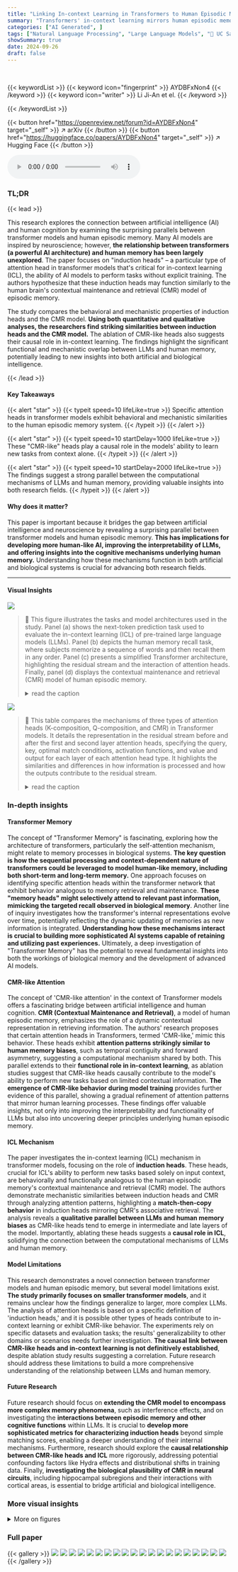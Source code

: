 ```yaml
---
title: "Linking In-context Learning in Transformers to Human Episodic Memory"
summary: "Transformers' in-context learning mirrors human episodic memory, with specific attention heads acting like the brain's contextual maintenance and retrieval system."
categories: ["AI Generated", ]
tags: ["Natural Language Processing", "Large Language Models", "🏢 UC San Diego",]
showSummary: true
date: 2024-09-26
draft: false
---
```


<br>

{{< keywordList >}}
{{< keyword icon="fingerprint" >}} AYDBFxNon4 {{< /keyword >}}
{{< keyword icon="writer" >}} Li Ji-An et el. {{< /keyword >}}
 
{{< /keywordList >}}

{{< button href="https://openreview.net/forum?id=AYDBFxNon4" target="_self" >}}
↗ arXiv
{{< /button >}}
{{< button href="https://huggingface.co/papers/AYDBFxNon4" target="_self" >}}
↗ Hugging Face
{{< /button >}}



<audio controls>
    <source src="https://ai-paper-reviewer.com/AYDBFxNon4/podcast.wav" type="audio/wav">
    Your browser does not support the audio element.
</audio>


### TL;DR


{{< lead >}}

This research explores the connection between artificial intelligence (AI) and human cognition by examining the surprising parallels between transformer models and human episodic memory.  Many AI models are inspired by neuroscience; however, **the relationship between transformers (a powerful AI architecture) and human memory has been largely unexplored**. The paper focuses on "induction heads" – a particular type of attention head in transformer models that's critical for in-context learning (ICL), the ability of AI models to perform tasks without explicit training.  The authors hypothesize that these induction heads may function similarly to the human brain's contextual maintenance and retrieval (CMR) model of episodic memory.

The study compares the behavioral and mechanistic properties of induction heads and the CMR model. **Using both quantitative and qualitative analyses, the researchers find striking similarities between induction heads and the CMR model.** The ablation of CMR-like heads also suggests their causal role in in-context learning.  The findings highlight the significant functional and mechanistic overlap between LLMs and human memory, potentially leading to new insights into both artificial and biological intelligence.

{{< /lead >}}


#### Key Takeaways

{{< alert "star" >}}
{{< typeit speed=10 lifeLike=true >}} Specific attention heads in transformer models exhibit behavioral and mechanistic similarities to the human episodic memory system. {{< /typeit >}}
{{< /alert >}}

{{< alert "star" >}}
{{< typeit speed=10 startDelay=1000 lifeLike=true >}} These "CMR-like" heads play a causal role in the models' ability to learn new tasks from context alone. {{< /typeit >}}
{{< /alert >}}

{{< alert "star" >}}
{{< typeit speed=10 startDelay=2000 lifeLike=true >}} The findings suggest a strong parallel between the computational mechanisms of LLMs and human memory, providing valuable insights into both research fields. {{< /typeit >}}
{{< /alert >}}

#### Why does it matter?
This paper is important because it bridges the gap between artificial intelligence and neuroscience by revealing a surprising parallel between transformer models and human episodic memory.  **This has implications for developing more human-like AI, improving the interpretability of LLMs, and offering insights into the cognitive mechanisms underlying human memory.** Understanding how these mechanisms function in both artificial and biological systems is crucial for advancing both research fields.

------
#### Visual Insights



![](https://ai-paper-reviewer.com/AYDBFxNon4/figures_1_1.jpg)

> 🔼 This figure illustrates the tasks and model architectures used in the study. Panel (a) shows the next-token prediction task used to evaluate the in-context learning (ICL) of pre-trained large language models (LLMs).  Panel (b) depicts the human memory recall task, where subjects memorize a sequence of words and then recall them in any order. Panel (c) presents a simplified Transformer architecture, highlighting the residual stream and the interaction of attention heads.  Finally, panel (d) displays the contextual maintenance and retrieval (CMR) model of human episodic memory.
> <details>
> <summary>read the caption</summary>
> Figure 1: Tasks and model architectures. (a) Next-token prediction task. The ICL of pre-trained LLMs is evaluated on a sequence of repeated random tokens ('...[A][B][C][D]...[A][B][C][D]...'; e.g., [A]=light, [B]=cat, [C]=table, [D]=water) by predicting the next token (e.g., '...[A][B][C][D]...[B]'→?). (b) Human memory recall task. During the study phase, the subject is sequentially presented with a list of words to memorize. During the recall phase, the subject is required to recall the studied words in any order. (c) Transformer architecture, centering on the residual stream. The blue path is the residual stream of the current token, and the grey path represents the residual stream of a past token. H1 and H2 are attention heads. MLP is the multilayer perceptron. (d) Contextual maintenance and retrieval model. The word vector f is retrieved from the context vector t via MTF and the context vector is updated by the word vector via MFT (see main text for details).
> </details>





![](https://ai-paper-reviewer.com/AYDBFxNon4/tables_19_1.jpg)

> 🔼 This table compares the mechanisms of three types of attention heads (K-composition, Q-composition, and CMR) in Transformer models.  It details the representation in the residual stream before and after the first and second layer attention heads, specifying the query, key, optimal match conditions, activation functions, and value and output for each layer of each attention head type. It highlights the similarities and differences in how information is processed and how the outputs contribute to the residual stream.
> <details>
> <summary>read the caption</summary>
> Table S1: Comparison of mechanisms of induction heads and CMR.
> </details>





### In-depth insights


#### Transformer Memory
The concept of "Transformer Memory" is fascinating, exploring how the architecture of transformers, particularly the self-attention mechanism, might relate to memory processes in biological systems.  **The key question is how the sequential processing and context-dependent nature of transformers could be leveraged to model human-like memory, including both short-term and long-term memory.**  One approach focuses on identifying specific attention heads within the transformer network that exhibit behavior analogous to memory retrieval and maintenance.  **These "memory heads" might selectively attend to relevant past information, mimicking the targeted recall observed in biological memory**. Another line of inquiry investigates how the transformer's internal representations evolve over time, potentially reflecting the dynamic updating of memories as new information is integrated.  **Understanding how these mechanisms interact is crucial to building more sophisticated AI systems capable of retaining and utilizing past experiences.** Ultimately, a deep investigation of "Transformer Memory" has the potential to reveal fundamental insights into both the workings of biological memory and the development of advanced AI models.

#### CMR-like Attention
The concept of 'CMR-like attention' in the context of Transformer models offers a fascinating bridge between artificial intelligence and human cognition.  **CMR (Contextual Maintenance and Retrieval)**, a model of human episodic memory, emphasizes the role of a dynamic contextual representation in retrieving information.  The authors' research proposes that certain attention heads in Transformers, termed 'CMR-like,' mimic this behavior. These heads exhibit **attention patterns strikingly similar to human memory biases**, such as temporal contiguity and forward asymmetry, suggesting a computational mechanism shared by both. This parallel extends to their **functional role in in-context learning**, as ablation studies suggest that CMR-like heads causally contribute to the model's ability to perform new tasks based on limited contextual information. **The emergence of CMR-like behavior during model training** provides further evidence of this parallel, showing a gradual refinement of attention patterns that mirror human learning processes. These findings offer valuable insights, not only into improving the interpretability and functionality of LLMs but also into uncovering deeper principles underlying human episodic memory.

#### ICL Mechanism
The paper investigates the in-context learning (ICL) mechanism in transformer models, focusing on the role of **induction heads**.  These heads, crucial for ICL's ability to perform new tasks based solely on input context, are behaviorally and functionally analogous to the human episodic memory's contextual maintenance and retrieval (CMR) model.  The authors demonstrate mechanistic similarities between induction heads and CMR through analyzing attention patterns, highlighting a **match-then-copy behavior** in induction heads mirroring CMR's associative retrieval.  The analysis reveals a **qualitative parallel between LLMs and human memory biases** as CMR-like heads tend to emerge in intermediate and late layers of the model. Importantly, ablating these heads suggests a **causal role in ICL**, solidifying the connection between the computational mechanisms of LLMs and human memory.

#### Model Limitations
This research demonstrates a novel connection between transformer models and human episodic memory, but several model limitations exist.  **The study primarily focuses on smaller transformer models**, and it remains unclear how the findings generalize to larger, more complex LLMs. The analysis of attention heads is based on a specific definition of 'induction heads,' and it is possible other types of heads contribute to in-context learning or exhibit CMR-like behavior. The experiments rely on specific datasets and evaluation tasks; the results' generalizability to other domains or scenarios needs further investigation. **The causal link between CMR-like heads and in-context learning is not definitively established**, despite ablation study results suggesting a correlation.  Future research should address these limitations to build a more comprehensive understanding of the relationship between LLMs and human memory.

#### Future Research
Future research should focus on **extending the CMR model to encompass more complex memory phenomena**, such as interference effects, and on investigating the **interactions between episodic memory and other cognitive functions** within LLMs.  It is crucial to **develop more sophisticated metrics for characterizing induction heads** beyond simple matching scores, enabling a deeper understanding of their internal mechanisms. Furthermore, research should explore the **causal relationship between CMR-like heads and ICL** more rigorously, addressing potential confounding factors like Hydra effects and distributional shifts in training data.  Finally, **investigating the biological plausibility of CMR in neural circuits**, including hippocampal subregions and their interactions with cortical areas, is essential to bridge artificial and biological intelligence.


### More visual insights

<details>
<summary>More on figures
</summary>


![](https://ai-paper-reviewer.com/AYDBFxNon4/figures_3_1.jpg)

> 🔼 This figure shows the characteristics of induction heads in the GPT2-small model. Panel (a) shows the induction head matching score for each head across all layers, revealing that several heads exhibit relatively high scores.  Panel (b) visualizes the attention pattern of the L5H1 head, highlighting a strong 'induction stripe' pattern indicative of its match-then-copy behavior.  Panel (c) presents the average attention score as a function of the relative position lag, mirroring the Conditional Response Probability (CRP) analysis used in human memory studies. 
> <details>
> <summary>read the caption</summary>
> Figure 2: Induction heads in the GPT2-small model. (a) Several heads in GPT2 have a relatively large induction-head matching score. (b) The attention pattern of the L5H1 head, which has the largest induction-head matching score. The diagonal line ('induction stripe') shows the attention from the destination token in the second repeat to the source token in the first repeat. (c) The attention scores of the L5H1 head averaged over all tokens in the designed prompt as a function of the relative position lag (similar to CRP). Error bars show the SEM across tokens.
> </details>



![](https://ai-paper-reviewer.com/AYDBFxNon4/figures_4_1.jpg)

> 🔼 This figure compares the composition mechanisms of K-composition, Q-composition induction heads, and the CMR model. It illustrates how information flows between layers in each model and highlights their similarities and differences, especially concerning the use of previous tokens' information to predict the next token.  The CMR model is shown to be analogous to a Q-composition head but with a unique contextual update mechanism.
> <details>
> <summary>read the caption</summary>
> Figure 3: Comparison of composition mechanisms of induction heads and CMR. All panels correspond to the optimal Q-K match condition (j = i − 1). See the main text and Tab. S1 for details. (a) K-composition induction head. The first-layer head's output serves as the Key of the second-layer head. (b) Q-composition induction head. The first-layer head's output serves as the Query of the second-layer head. (c) CMR is similar to a Q-composition induction head, except that the context vector tj-1 is first updated by MFT into ti at position j, then directly used at position j + 1 (equal to i for the optimal match condition; shown by red lines).
> </details>



![](https://ai-paper-reviewer.com/AYDBFxNon4/figures_5_1.jpg)

> 🔼 This figure compares the conditional response probability (CRP) – a measure of the likelihood of recalling a word given the previously recalled word's position – in humans and in the CMR model.  Panel (a) shows human data, distinguishing between high and low performing participants. Panels (b) and (c) illustrate CMR's CRP under different parameter settings, demonstrating its ability to reproduce human-like recall patterns (asymmetry and temporal contiguity).
> <details>
> <summary>read the caption</summary>
> Figure 4: The conditional response probability (CRP) as a function of position lags in a human experiment and different parametrization of CMR. (a) CRP of participants (N=171) in the PEERS dataset, reproduced from [29]. “Top 10%” refers to participants whose performance was in the top 10th percentile of the population when recall started from the beginning of the list. They have a sharper CRP with a larger forward asymmetry than other subjects. (b) Left, CMR with “sequential chaining” behavior (Benc = Brec = 1, YFT = 0). The recall has exactly the same order as the study phase without skipping over any word. Right, CMR with moderate updating at both encoding and retrieval, resulting in human-like free recall behavior (Benc = ẞrec = 0.7, FT = 0). Recall is more likely than not to have the same order as during study and sometimes skips words. (c) Same as (b Right) except with FT = 0.5 (Left) and YFT = 1 (Right). For more examples, see Fig. S1.
> </details>



![](https://ai-paper-reviewer.com/AYDBFxNon4/figures_6_1.jpg)

> 🔼 This figure demonstrates the effectiveness of the CMR distance metric in characterizing the behavior of attention heads in the GPT2 language model. Panels (a)-(c) and (d) show the average attention scores of several induction heads (heads that exhibit match-then-copy behavior) and a duplicate token head, respectively, along with their corresponding CMR fits. The CMR fit is obtained by adjusting CMR parameters to minimize the mean squared error between the model's average attention scores and the predicted scores. The CMR distance, which is the MSE between the actual and fitted scores, provides a quantitative measure of the similarity between attention heads and the CMR model. Panel (e) shows the relationship between CMR distance and induction head matching score, as well as a histogram of the CMR distances for all heads in the model. The results indicate that heads with high induction-head matching scores and positive copying scores tend to have low CMR distances, suggesting that these heads exhibit CMR-like behavior.
> <details>
> <summary>read the caption</summary>
> Figure 5: CMR distance provides meaningful descriptions for attention heads in GPT2. (a-c) Average attention scores and the CMR-fitted attention scores of example induction heads (with a non-zero induction-head matching score and positive copying score). (d) Average attention scores and the CMR-fitted attention scores of a duplicate token head [30] that is traditionally not considered an induction head but can be well-captured by the CMR. (e) (Top) CMR distance (measured by MSE) and the induction-head matching score for each head. (Bottom) Histogram of the CMR distance.
> </details>



![](https://ai-paper-reviewer.com/AYDBFxNon4/figures_7_1.jpg)

> 🔼 This figure demonstrates the relationship between the layer position in LLMs and the prevalence of heads exhibiting CMR-like behavior.  It shows that in various LLMs (GPT2-small, Pythia models of varying sizes, and Qwen-7B, Mistral-7B, and Llama-8B), heads with lower CMR distances tend to emerge more frequently in intermediate and later layers of the model architecture, suggesting a potential link between CMR-like mechanisms and the models' processing of longer-range contextual information.
> <details>
> <summary>read the caption</summary>
> Figure 6: CMR distances vary with relative layer positions in LLMs. (a-b) Percentage of heads with a CMR distance less than 0.5 in different layers. Also see Fig. S3c-d for the threshold of 0.1. (a) GPT2-small. (b) Pythia models across different model sizes (label indicates the number of model parameters). CMR distances are computed based on the last model checkpoint. (c) Qwen-7B, Mistral-7B, and Llama-8B models. Heads with lower CMR distances often emerge in the intermediate-to-late layers.
> </details>



![](https://ai-paper-reviewer.com/AYDBFxNon4/figures_7_2.jpg)

> 🔼 This figure displays the results of an experiment analyzing the relationship between model performance, training time, and the characteristics of CMR-like heads in Pythia models.  It demonstrates that strong asymmetric contiguity biases (a characteristic of human memory) emerge as the model’s performance improves during training. The figure examines inverse temperature, CMR distance, and fitted CMR parameters (βenc, βrec, γFT) across layers and training checkpoints, highlighting the development of human-like temporal clustering over time.
> <details>
> <summary>read the caption</summary>
> Figure 7: Strong asymmetric contiguity bias arises as model performance improves. (a) Model loss on the designed prompt as a function of training time. Loss is recorded every 10 training checkpoints. (b) Average fitted inverse temperature increases in the intermediate layers of Pythia-70m as training progresses. Values are averaged across heads with CMR distance lower than 0.5 in each layer. (c) Comparison of fitted Benc and Brec in Pythia’s top CMR-like heads and in existing human studies. (d) CMR distance of top induction heads in Pythia models as a function of training time. Heads are selected based on the highest induction-head matching scores across all Pythia models (e.g., “top 20” corresponds to twenty heads with the highest induction-head matching scores). (e) Fitted CMR temporal drift parameters Benc(left), Brec (middle), YFT (right) as a function of training time in attention heads with the highest induction-head matching scores. (f-g) Same as c-d but for top CMR-like heads (e.g., “top 20” corresponds to those with the lowest CMR distances), demonstrating differences between top induction heads and top CMR-like heads. Shaded regions indicate standard error, except (b) which indicates the range (the scale factor 7-1 is non-negative).
> </details>



![](https://ai-paper-reviewer.com/AYDBFxNon4/figures_8_1.jpg)

> 🔼 This figure presents the results of an ablation study investigating the causal role of CMR-like heads in in-context learning (ICL).  Three groups of models are compared: original models, models with the top 10% of CMR-like heads ablated, and models with a random 10% of heads ablated.  The ICL score, representing the model's ability to perform ICL (lower scores being better), is shown for each model.  Statistical significance (p-values) is indicated for the comparisons between each group.
> <details>
> <summary>read the caption</summary>
> Figure 8: CMR-like heads are causally relevant for ICL. ICL scores are evaluated for intact models (Original), models with the top 10% CMR-like heads ablated (Top 10% ablated), and models with randomly selected heads ablated (Random ablated). Lower scores indicate better ICL abilities, with error bars showing SEM across sequences. ***: p < 0.001, **: p < 0.01, *: p < 0.05, n.s.: p ≥ 0.1.
> </details>



![](https://ai-paper-reviewer.com/AYDBFxNon4/figures_21_1.jpg)

> 🔼 This figure demonstrates the effectiveness of the CMR distance metric in characterizing attention heads in the GPT-2 language model.  It visually compares average attention scores of several example induction heads with their corresponding CMR-fitted scores (i.e., scores predicted by the CMR model). It shows that CMR can accurately capture the behavior of induction heads, even those not typically classified as such.  Finally, it provides a quantitative assessment of this similarity by plotting CMR distance against induction-head matching scores, showing a clear correlation between lower CMR distance and a higher induction-head matching score.  A histogram of CMR distances across all heads further supports the finding that many heads exhibit CMR-like behavior.
> <details>
> <summary>read the caption</summary>
> Figure 5: CMR distance provides meaningful descriptions for attention heads in GPT2. (a-c) Average attention scores and the CMR-fitted attention scores of example induction heads (with a non-zero induction-head matching score and positive copying score). (d) Average attention scores and the CMR-fitted attention scores of a duplicate token head [30] that is traditionally not considered an induction head but can be well-captured by the CMR. (e) (Top) CMR distance (measured by MSE) and the induction-head matching score for each head. (Bottom) Histogram of the CMR distance.
> </details>



![](https://ai-paper-reviewer.com/AYDBFxNon4/figures_22_1.jpg)

> 🔼 This figure shows that the CMR distance metric effectively captures the behavior of attention heads in GPT2.  Panels (a-c) compare the average attention scores of example induction heads with their CMR-fitted scores, demonstrating a close match. Panel (d) shows that even a duplicate token head, typically not considered an induction head, can be well-described by the CMR. Panel (e) demonstrates a strong correlation between CMR distance and induction head matching score, further highlighting the effectiveness of the CMR distance in characterizing attention head behavior.  The histogram in (e) shows the distribution of CMR distances across all heads.
> <details>
> <summary>read the caption</summary>
> Figure 5: CMR distance provides meaningful descriptions for attention heads in GPT2. (a-c) Average attention scores and the CMR-fitted attention scores of example induction heads (with a non-zero induction-head matching score and positive copying score). (d) Average attention scores and the CMR-fitted attention scores of a duplicate token head [30] that is traditionally not considered an induction head but can be well-captured by the CMR. (e) (Top) CMR distance (measured by MSE) and the induction-head matching score for each head. (Bottom) Histogram of the CMR distance.
> </details>



![](https://ai-paper-reviewer.com/AYDBFxNon4/figures_22_2.jpg)

> 🔼 This figure shows the distribution of CMR distances across different layers of various LLMs.  It demonstrates that a greater percentage of heads with low CMR distances are present in the intermediate and later layers of the models (GPT2-small, Pythia models with various sizes, Qwen-7B, Mistral-7B, and Llama-8B). This suggests that the CMR-like behavior of attention heads is more prevalent in these layers.
> <details>
> <summary>read the caption</summary>
> Figure 6: CMR distances vary with relative layer positions in LLMs. (a-b) Percentage of heads with a CMR distance less than 0.5 in different layers. Also see Fig. S3c-d for the threshold of 0.1. (a) GPT2-small. (b) Pythia models across different model sizes (label indicates the number of model parameters). CMR distances are computed based on the last model checkpoint. (c) Qwen-7B, Mistral-7B, and Llama-8B models. Heads with lower CMR distances often emerge in the intermediate-to-late layers.
> </details>



![](https://ai-paper-reviewer.com/AYDBFxNon4/figures_23_1.jpg)

> 🔼 This figure demonstrates the effectiveness of the CMR distance metric in characterizing attention heads in the GPT-2 language model.  Panels (a-c) compare the average attention scores of example induction heads to the scores predicted by the CMR model, showing a close fit. Panel (d) extends this analysis to a duplicate token head, highlighting that even attention heads not traditionally considered induction heads can be well-described by the CMR. Panel (e) shows a strong correlation between CMR distance and induction head matching score, confirming the validity of CMR as a metric for assessing the similarity between an attention head and the CMR model of episodic memory.
> <details>
> <summary>read the caption</summary>
> Figure 5: CMR distance provides meaningful descriptions for attention heads in GPT2. (a-c) Average attention scores and the CMR-fitted attention scores of example induction heads (with a non-zero induction-head matching score and positive copying score). (d) Average attention scores and the CMR-fitted attention scores of a duplicate token head [30] that is traditionally not considered an induction head but can be well-captured by the CMR. (e) (Top) CMR distance (measured by MSE) and the induction-head matching score for each head. (Bottom) Histogram of the CMR distance.
> </details>



![](https://ai-paper-reviewer.com/AYDBFxNon4/figures_24_1.jpg)

> 🔼 This figure shows the CMR distance, a metric used to quantify the similarity between attention heads in GPT-2 and the CMR model. It displays the average attention scores and CMR-fitted attention scores for various heads, including both induction heads and a duplicate token head that is not traditionally considered an induction head. The top panel of (e) shows the relationship between CMR distance and induction-head matching scores, while the bottom panel presents a histogram of CMR distances. This figure demonstrates that the CMR distance provides a meaningful way to describe the behavior of different attention heads and captures the attention patterns of heads well-captured by CMR, regardless of their traditional categorization.
> <details>
> <summary>read the caption</summary>
> Figure 5: CMR distance provides meaningful descriptions for attention heads in GPT2. (a-c) Average attention scores and the CMR-fitted attention scores of example induction heads (with a non-zero induction-head matching score and positive copying score). (d) Average attention scores and the CMR-fitted attention scores of a duplicate token head [30] that is traditionally not considered an induction head but can be well-captured by the CMR. (e) (Top) CMR distance (measured by MSE) and the induction-head matching score for each head. (Bottom) Histogram of the CMR distance.
> </details>



![](https://ai-paper-reviewer.com/AYDBFxNon4/figures_25_1.jpg)

> 🔼 This figure shows the CMR distance, a metric used to quantify the similarity between attention heads in the GPT-2 language model and the CMR (Contextual Maintenance and Retrieval) model of human episodic memory.  The top row (a-c) compares attention patterns of example induction heads in GPT-2 with their CMR-fitted counterparts, demonstrating good agreement. Part (d) shows a similar comparison for a 'duplicate token' head, typically not considered an induction head, but which is also well-fit by CMR.  Finally, part (e) displays the relationship between CMR distance, induction-head matching score, and the distribution of CMR distances across all heads in GPT-2, indicating that heads with high matching scores and positive copying scores tend to have low CMR distances.
> <details>
> <summary>read the caption</summary>
> Figure 5: CMR distance provides meaningful descriptions for attention heads in GPT2. (a-c) Average attention scores and the CMR-fitted attention scores of example induction heads (with a non-zero induction-head matching score and positive copying score). (d) Average attention scores and the CMR-fitted attention scores of a duplicate token head [30] that is traditionally not considered an induction head but can be well-captured by the CMR. (e) (Top) CMR distance (measured by MSE) and the induction-head matching score for each head. (Bottom) Histogram of the CMR distance.
> </details>



</details>






### Full paper

{{< gallery >}}
<img src="https://ai-paper-reviewer.com/AYDBFxNon4/1.png" class="grid-w50 md:grid-w33 xl:grid-w25" />
<img src="https://ai-paper-reviewer.com/AYDBFxNon4/2.png" class="grid-w50 md:grid-w33 xl:grid-w25" />
<img src="https://ai-paper-reviewer.com/AYDBFxNon4/3.png" class="grid-w50 md:grid-w33 xl:grid-w25" />
<img src="https://ai-paper-reviewer.com/AYDBFxNon4/4.png" class="grid-w50 md:grid-w33 xl:grid-w25" />
<img src="https://ai-paper-reviewer.com/AYDBFxNon4/5.png" class="grid-w50 md:grid-w33 xl:grid-w25" />
<img src="https://ai-paper-reviewer.com/AYDBFxNon4/6.png" class="grid-w50 md:grid-w33 xl:grid-w25" />
<img src="https://ai-paper-reviewer.com/AYDBFxNon4/7.png" class="grid-w50 md:grid-w33 xl:grid-w25" />
<img src="https://ai-paper-reviewer.com/AYDBFxNon4/8.png" class="grid-w50 md:grid-w33 xl:grid-w25" />
<img src="https://ai-paper-reviewer.com/AYDBFxNon4/9.png" class="grid-w50 md:grid-w33 xl:grid-w25" />
<img src="https://ai-paper-reviewer.com/AYDBFxNon4/10.png" class="grid-w50 md:grid-w33 xl:grid-w25" />
<img src="https://ai-paper-reviewer.com/AYDBFxNon4/11.png" class="grid-w50 md:grid-w33 xl:grid-w25" />
<img src="https://ai-paper-reviewer.com/AYDBFxNon4/12.png" class="grid-w50 md:grid-w33 xl:grid-w25" />
<img src="https://ai-paper-reviewer.com/AYDBFxNon4/13.png" class="grid-w50 md:grid-w33 xl:grid-w25" />
<img src="https://ai-paper-reviewer.com/AYDBFxNon4/14.png" class="grid-w50 md:grid-w33 xl:grid-w25" />
<img src="https://ai-paper-reviewer.com/AYDBFxNon4/15.png" class="grid-w50 md:grid-w33 xl:grid-w25" />
<img src="https://ai-paper-reviewer.com/AYDBFxNon4/16.png" class="grid-w50 md:grid-w33 xl:grid-w25" />
<img src="https://ai-paper-reviewer.com/AYDBFxNon4/17.png" class="grid-w50 md:grid-w33 xl:grid-w25" />
<img src="https://ai-paper-reviewer.com/AYDBFxNon4/18.png" class="grid-w50 md:grid-w33 xl:grid-w25" />
<img src="https://ai-paper-reviewer.com/AYDBFxNon4/19.png" class="grid-w50 md:grid-w33 xl:grid-w25" />
<img src="https://ai-paper-reviewer.com/AYDBFxNon4/20.png" class="grid-w50 md:grid-w33 xl:grid-w25" />
{{< /gallery >}}